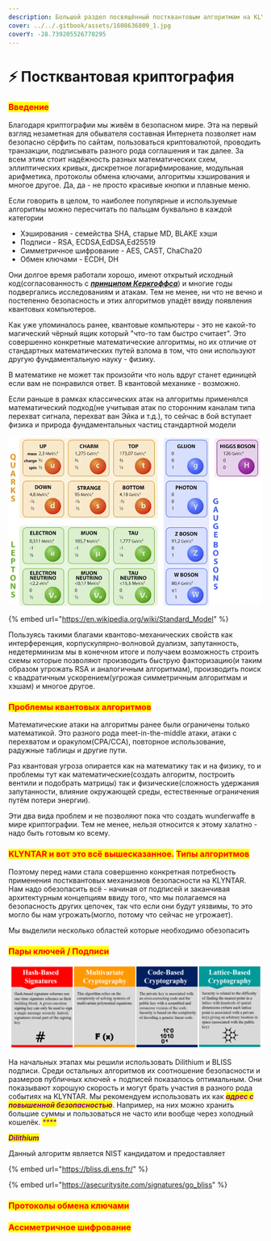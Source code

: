 ```yaml
---
description: Большой раздел посвящённый постквантовым алгоритмам на KLYNTAR
cover: ../../.gitbook/assets/1608636809_1.jpg
coverY: -28.739205526770295
---
```


# ⚡ Постквантовая криптография

### <mark style="color:red;">**Введение**</mark>

Благодаря криптографии мы живём в безопасном мире. Эта на первый взгляд незаметная для обывателя составная Интернета позволяет нам безопасно сёрфить по сайтам, пользоваться криптовалютой, проводить транзакции, подписывать разного рода соглашения и так далее. За всем этим стоит надёжность разных математических схем, эллиптических кривых, дискретное логарифмирование, модульная арифметика, протоколы обмена ключами, алгоритмы хэширования и многое другое. Да, да - не просто красивые кнопки и плавные меню.

Если говорить в целом, то наиболее популярные и используемые алгоритмы можно пересчитать по пальцам буквально в каждой категории

* Хэширования - семейства SHA, старые MD, BLAKE хэши
* Подписи - RSA, ECDSA,EdDSA,Ed25519
* Симметричное шифрование - AES, CAST, ChaCha20
* Обмен ключами - ECDH, DH

Они долгое время работали хорошо, имеют открытый исходный код(согласованность с [_**принципом Керкгоффса**_](https://www.securitylab.ru/blog/personal/Business\_without\_danger/344752.php)) и многие годы подвергались исследованиям и атакам. Тем не менее, ни что не вечно и постепенно безопасность и этих алгоритмов упадёт ввиду появления квантовых компьютеров.

Как уже упоминалось ранее, квантовые компьютеры - это не какой-то магический чёрный ящик который "что-то там быстро считает". Это совершенно конкретные математические алгоритмы, но их отличие от стандартных математических путей взлома в том, что они используют другую фундаментальную науку - физику.

В математике не может так произойти что ноль вдруг станет единицей если вам не понравился ответ. В квантовой механике - возможно.&#x20;

Если раньше в рамках классических атак на алгоритмы применялся математический подход(не учитывая атак по сторонним каналам типа перехват сигнала, перехват ван Эйка и т.д.), то сейчас в бой вступает физика и природа фундаментальных частиц стандартной модели

![](<../../.gitbook/assets/image (8) (1).png>)

{% embed url="https://en.wikipedia.org/wiki/Standard_Model" %}

Пользуясь такими благами квантово-механических свойств как интерференция, корпускулярно-волновой дуализм, запутанность, недетерминизм мы в конечном итоге и получаем возможность строить схемы которые позволяют производить быструю факторизацию(и таким образом угрожать RSA и аналогичным алгоритмам), производить поиск с квадратичным ускорением(угрожая симметричным алгоритмам и хэшам) и многое другое.

### <mark style="color:red;">**Проблемы квантовых алгоритмов**</mark>

Математические атаки на алгоритмы ранее были ограничены только математикой. Это разного рода meet-in-the-middle атаки, атаки с перехватом и оракулом(CPA/CCA), повторное использование, радужные таблицы и другие пути.

Раз квантовая угроза опирается как на математику так и на физику, то и проблемы тут как математические(создать алгоритм, построить вентили и подобрать матрицы) так и физические(сложность удержания запутанности, влияние окружающей среды, естественные ограничения путём потери энергии).

Эти два вида проблем и не позволяют пока что создать wunderwaffe в мире криптографии. Тем не менее, нельзя относится к этому халатно - надо быть готовым ко всему.&#x20;

### <mark style="color:red;">**KLYNTAR и вот это всё вышесказанное.**</mark> <mark style="color:red;"></mark><mark style="color:red;">Типы алгоритмов</mark>

Поэтому перед нами стала совершенно конкретная потребность применения постквантовых механизмов безопасности на KLYNTAR. Нам надо обезопасить всё - начиная от подписей и заканчивая архитектурным концепциям ввиду того, что мы полагаемся на безопасность других цепочек, так что если они будут уязвимы, то это могло бы нам угрожать(могло, потому что сейчас не угрожает).

Мы выделили несколько областей которые необходимо обезопасить

### <mark style="color:red;">**Пары ключей / Подписи**</mark>

![Группы постквантовых алгоритмов](<../../.gitbook/assets/image (7).png>)

На начальных этапах мы решили использовать Dilithium и BLISS подписи. Среди остальных алгоритмов их соотношение безопасности и размеров публичных ключей + подписей показалось оптимальным. Они показывают хорошую скорость и могут брать участия в разного рода событиях на KLYNTAR. Мы рекомендуем использовать их как _<mark style="color:purple;">**адрес с повышенной безопасностью**</mark>_. Например, на них можно хранить большие суммы и пользоваться не часто или вообще через холодный кошелёк. _<mark style="color:purple;">****</mark>_&#x20;

_<mark style="color:purple;">**Dilithium**</mark>_

Данный алгоритм является NIST кандидатом и предоставляет

{% embed url="https://bliss.di.ens.fr/" %}

{% embed url="https://asecuritysite.com/signatures/go_bliss" %}

### <mark style="color:red;">**Протоколы обмена ключами**</mark>

### <mark style="color:red;">**Ассиметричное шифрование**</mark>




